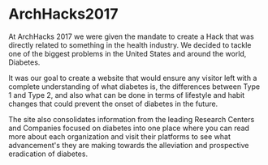 # ArchHacks2017


At ArchHacks 2017 we were given the mandate to create a Hack that was directly related to something in the health industry. We decided to tackle one of the biggest problems in the United States and around the world, Diabetes.

It was our goal to create a website that would ensure any visitor left with a complete understanding of what diabetes is, the differences between Type 1 and Type 2, and also what can be done in terms of lifestyle and habit changes that could prevent the onset of diabetes in the future.

The site also consolidates information from the leading Research Centers and Companies focused on diabetes into one place where you can read more about each organization and visit their platforms to see what advancement's they are making towards the alleviation and prospective eradication of diabetes.
